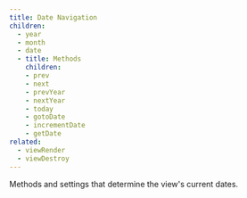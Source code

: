 ```yaml
---
title: Date Navigation
children:
  - year
  - month
  - date
  - title: Methods
    children:
    - prev
    - next
    - prevYear
    - nextYear
    - today
    - gotoDate
    - incrementDate
    - getDate
related:
  - viewRender
  - viewDestroy
---
```


Methods and settings that determine the view's current dates.
